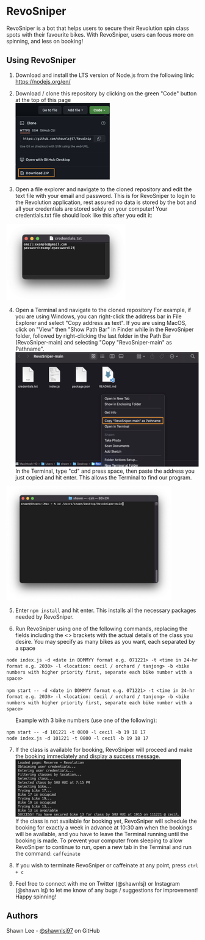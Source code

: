 # RevoSniper

RevoSniper is a bot that helps users to secure their Revolution spin class spots with their favourite bikes. With RevoSniper, users can focus more on spinning, and less on booking!

## Using RevoSniper

1. Download and install the LTS version of Node.js from the following link: https://nodejs.org/en/

2. Download / clone this repository by clicking on the green "Code" button at the top of this page<br /><img src="images/download.png" alt="drawing" height="200"/>

3. Open a file explorer and navigate to the cloned repository and edit the text file with your email and password. This is for RevoSniper to login to the Revolution application, rest assured no data is stored by the bot and all your credentials are stored solely on your computer! 
Your credentials.txt file should look like this after you edit it:
<img src="images/credentials.png" alt="drawing" height="200"/>

4. Open a Terminal and navigate to the cloned repository
For example, if you are using Windows, you can right-click the address bar in File Explorer and select "Copy address as text".
If you are using MacOS, click on "View" then "Show Path Bar" in Finder while in the RevoSniper folder, followed by right-clicking the last folder in the Path Bar (RevoSniper-main) and selecting "Copy "RevoSniper-main" as Pathname".<br /><img src="images/pathname.png" alt="drawing" height="300"/><br />In the Terminal, type "cd" and press space, then paste the address you just copied and hit enter. This allows the Terminal to find our program.
<img src="images/terminal.png" alt="drawing" height="300"/>

5. Enter `npm install` and hit enter. This installs all the necessary packages needed by RevoSniper.

6. Run RevoSniper using one of the following commands, replacing the fields including the <> brackets with the actual details of the class you desire. You may specify as many bikes as you want, each separated by a space
```
node index.js -d <date in DDMMYY format e.g. 071221> -t <time in 24-hr format e.g. 2030> -l <location: cecil / orchard / tanjong> -b <bike numbers with higher priority first, separate each bike number with a space>

npm start -- -d <date in DDMMYY format e.g. 071221> -t <time in 24-hr format e.g. 2030> -l <location: cecil / orchard / tanjong> -b <bike numbers with higher priority first, separate each bike number with a space>
```
&nbsp;&nbsp;&nbsp;&nbsp;&nbsp;&nbsp;Example with 3 bike numbers (use one of the following): 
```
npm start -- -d 101221 -t 0800 -l cecil -b 19 18 17
node index.js -d 101221 -t 0800 -l cecil -b 19 18 17
```

7. If the class is available for booking, RevoSniper will proceed and make the booking immediately and display a success message. <br /><img src="images/success.png" alt="drawing" height="150"/><br />If the class is not available for booking yet, RevoSniper will schedule the booking for exactly a week in advance at 10:30 am when the bookings will be available, and you have to leave the Terminal running until the booking is made. To prevent your computer from sleeping to allow RevoSniper to continue to run, open a new tab in the Terminal and run the command: `caffeinate`

8. If you wish to terminate RevoSniper or caffeinate at any point, press `ctrl + c`

9. Feel free to connect with me on Twitter (@shawnlsj) or Instagram (@shawn.lsj) to let me know of any bugs / suggestions for improvement! Happy spinning!

## Authors

Shawn Lee - [@shawnlsj97](https://github.com/shawnlsj97) on GitHub
